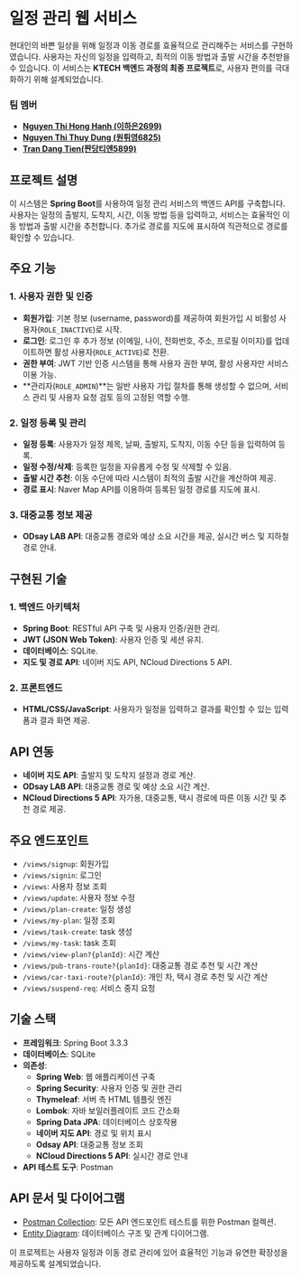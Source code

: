 # 일정 관리 웹 서비스

현대인의 바쁜 일상을 위해 일정과 이동 경로를 효율적으로 관리해주는 서비스를 구현하였습니다. 사용자는 자신의 일정을 입력하고, 최적의 이동 방법과 출발 시간을 추천받을 수 있습니다. 이 서비스는 **KTECH 백엔드 과정의 최종 프로젝트**로, 사용자 편의를 극대화하기 위해 설계되었습니다.

### 팀 멤버

- **[Nguyen Thi Hong Hanh (이하은2699)](https://github.com/haeun2910)**
- **[Nguyen Thi Thuy Dung (원튀영6825)](https://github.com/thuydung44)**
- **[Tran Dang Tien(짠당티엔5899)](https://github.com/TRANDANGTIEN99)**

## 프로젝트 설명
이 시스템은 **Spring Boot**를 사용하여 일정 관리 서비스의 백엔드 API를 구축합니다. 사용자는 일정의 출발지, 도착지, 시간, 이동 방법 등을 입력하고, 서비스는 효율적인 이동 방법과 출발 시간을 추천합니다. 추가로 경로를 지도에 표시하여 직관적으로 경로를 확인할 수 있습니다.

## 주요 기능

### 1. 사용자 권한 및 인증
- **회원가입**: 기본 정보 (username, password)를 제공하여 회원가입 시 비활성 사용자(`ROLE_INACTIVE`)로 시작.
- **로그인**: 로그인 후 추가 정보 (이메일, 나이, 전화번호, 주소, 프로필 이미지)를 업데이트하면 활성 사용자(`ROLE_ACTIVE`)로 전환.
- **권한 부여**: JWT 기반 인증 시스템을 통해 사용자 권한 부여, 활성 사용자만 서비스 이용 가능.
- **관리자(`ROLE_ADMIN`)**는 일반 사용자 가입 절차를 통해 생성할 수 없으며, 서비스 관리 및 사용자 요청 검토 등의 고정된 역할 수행.

### 2. 일정 등록 및 관리
- **일정 등록**: 사용자가 일정 제목, 날짜, 출발지, 도착지, 이동 수단 등을 입력하여 등록.
- **일정 수정/삭제**: 등록한 일정을 자유롭게 수정 및 삭제할 수 있음.
- **출발 시간 추천**: 이동 수단에 따라 시스템이 최적의 출발 시간을 계산하여 제공.
- **경로 표시**: Naver Map API를 이용하여 등록된 일정 경로를 지도에 표시.

### 3. 대중교통 정보 제공
- **ODsay LAB API**: 대중교통 경로와 예상 소요 시간을 제공, 실시간 버스 및 지하철 경로 안내.


## 구현된 기술

### 1. 백엔드 아키텍처
- **Spring Boot**: RESTful API 구축 및 사용자 인증/권한 관리.
- **JWT (JSON Web Token)**: 사용자 인증 및 세션 유지.
- **데이터베이스**: SQLite.
- **지도 및 경로 API**: 네이버 지도 API, NCloud Directions 5 API.

### 2. 프론트엔드
- **HTML/CSS/JavaScript**: 사용자가 일정을 입력하고 결과를 확인할 수 있는 입력 폼과 결과 화면 제공.

## API 연동
- **네이버 지도 API**: 출발지 및 도착지 설정과 경로 계산.
- **ODsay LAB API**: 대중교통 경로 및 예상 소요 시간 계산.
- **NCloud Directions 5 API**: 자가용, 대중교통, 택시 경로에 따른 이동 시간 및 추천 경로 제공.

## 주요 엔드포인트

- `/views/signup`: 회원가입
- `/views/signin`: 로그인
- `/views`: 사용자 정보 조회
- `/views/update`: 사용자 정보 수정
- `/views/plan-create`: 일정 생성
- `/views/my-plan`: 일정 조회
- `/views/task-create`: task 생성
- `/views/my-task`: task 조회
- `/views/view-plan?{planId}`: 시간 계산
- `/views/pub-trans-route?{planId}`: 대중교통 경로 추천 및 시간 계산
- `/views/car-taxi-route?{planId}`: 개인 차, 택시 경로 추천 및 시간 계산
- `/views/suspend-req`: 서비스 중지 요청

## 기술 스택

- **프레임워크**: Spring Boot 3.3.3
- **데이터베이스**: SQLite
- **의존성**:
    - **Spring Web**: 웹 애플리케이션 구축
    - **Spring Security**: 사용자 인증 및 권한 관리
    - **Thymeleaf**: 서버 측 HTML 템플릿 엔진
    - **Lombok**: 자바 보일러플레이트 코드 간소화
    - **Spring Data JPA**: 데이터베이스 상호작용
    - **네이버 지도 API**: 경로 및 위치 표시
    - **Odsay API**: 대중교통 정보 조회
    - **NCloud Directions 5 API**: 실시간 경로 안내
- **API 테스트 도구**: Postman

## API 문서 및 다이어그램

- [Postman Collection](https://github.com/haeun2910/team4-project/blob/main/schedule/team-4-project.postman_collection.json): 모든 API 엔드포인트 테스트를 위한 Postman 컬렉션.
- [Entity Diagram](https://dbdiagram.io/d/6707218197a66db9a377efae): 데이터베이스 구조 및 관계 다이어그램. 

이 프로젝트는 사용자 일정과 이동 경로 관리에 있어 효율적인 기능과 유연한 확장성을 제공하도록 설계되었습니다.
